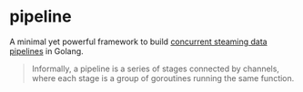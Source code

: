 pipeline
========

A minimal yet powerful framework to build [concurrent steaming data pipelines][1] in Golang.

> Informally, a pipeline is a series of stages connected by channels, where each stage is a group of goroutines running the same function.


[1]: https://go.dev/blog/pipelines
